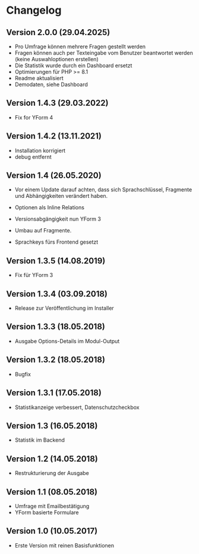 # Changelog

## Version 2.0.0 (29.04.2025)
- Pro Umfrage können mehrere Fragen gestellt werden
- Fragen können auch per Texteingabe vom Benutzer beantwortet werden (keine Auswahloptionen erstellen)
- Die Statistik wurde durch ein Dashboard ersetzt
- Optimierungen für PHP >= 8.1
- Readme aktualisiert
- Demodaten, siehe Dashboard

## Version 1.4.3 (29.03.2022)
* Fix for YForm 4 

## Version 1.4.2 (13.11.2021)
* Installation korrigiert
* debug entfernt

## Version 1.4 (26.05.2020)

* Vor einem Update darauf achten, dass sich Sprachschlüssel, Fragmente und Abhängigkeiten verändert haben.

* Optionen als Inline Relations
* Versionsabgängigkeit nun YForm 3
* Umbau auf Fragmente.
* Sprachkeys fürs Frontend gesetzt

## Version 1.3.5 (14.08.2019)

* Fix für YForm 3

## Version 1.3.4 (03.09.2018)

* Release zur Veröffentlichung im Installer

## Version 1.3.3 (18.05.2018)

* Ausgabe Options-Details im Modul-Output

## Version 1.3.2 (18.05.2018)

* Bugfix

## Version 1.3.1 (17.05.2018)

* Statistikanzeige verbessert, Datenschutzcheckbox

## Version 1.3 (16.05.2018)

* Statistik im Backend

## Version 1.2 (14.05.2018)

* Restrukturierung der Ausgabe

## Version 1.1 (08.05.2018)

* Umfrage mit Emailbestätigung
* YForm basierte Formulare

## Version 1.0 (10.05.2017)

* Erste Version mit reinen Basisfunktionen
